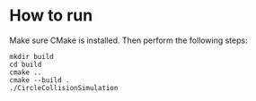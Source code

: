 # How to run
Make sure CMake is installed. Then perform the following steps:

```
mkdir build
cd build
cmake ..
cmake --build .
./CircleCollisionSimulation
```
